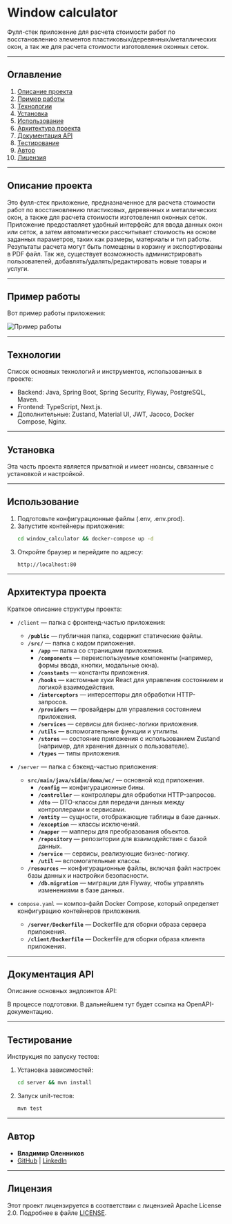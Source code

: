 # Window calculator

Фулл-стек приложение для расчета стоимости работ по восстановлению элементов
пластиковых/деревянных/металлических окон, а так же для расчета стоимости изготовления оконных
сеток.

---

## Оглавление

1. [Описание проекта](#описание-проекта)
2. [Пример работы](#пример-работы)
3. [Технологии](#технологии)
4. [Установка](#установка)
5. [Использование](#использование)
6. [Архитектура проекта](#архитектура-проекта)
7. [Документация API](#документация-api)
8. [Тестирование](#тестирование)
9. [Автор](#автор)
10. [Лицензия](#лицензия)

---

## Описание проекта

Это фулл-стек приложение, предназначенное для расчета стоимости работ по восстановлению пластиковых,
деревянных и металлических окон, а также для расчета стоимости изготовления оконных сеток.
Приложение предоставляет удобный интерфейс для ввода данных окон или сеток, а затем
автоматически рассчитывает стоимость на основе заданных параметров, таких как размеры, материалы и
тип работы. Результаты расчета могут быть помещены в корзину и экспортированы в PDF файл. Так же,
существует возможность администрировать пользователей, добавлять/удалять/редактировать новые товары
и услуги.

---

## Пример работы

Вот пример работы приложения:

![Пример работы](images/wc_presentation.gif)

---

## Технологии

Список основных технологий и инструментов, использованных в проекте:

- Backend: Java, Spring Boot, Spring Security, Flyway, PostgreSQL, Maven.
- Frontend: TypeScript, Next.js.
- Дополнительные: Zustand, Material UI, JWT, Jacoco, Docker Compose, Nginx.

---

## Установка

Эта часть проекта является приватной и имеет нюансы, связанные с установкой и настройкой.

---

## Использование

1. Подготовьте конфигурационные файлы (.env, .env.prod).
2. Запустите контейнеры приложения:
    ```bash
    cd window_calculator && docker-compose up -d
    ```
3. Откройте браузер и перейдите по адресу:
    ```url
    http://localhost:80
    ```

---

## Архитектура проекта

Краткое описание структуры проекта:

- `/client` — папка с фронтенд-частью приложения:
    - **`/public`** — публичная папка, содержит статические файлы.
    - **`/src/`** — папка с кодом приложения.
        - **`/app`** — папка со страницами приложения.
        - **`/components`** — переиспользуемые компоненты (например, формы ввода, кнопки, модальные
          окна).
        - **`/constants`** — константы приложения.
        - **`/hooks`** — кастомные хуки React для управления состоянием и логикой взаимодействия.
        - **`/interceptors`** — интерсепторы для обработки HTTP-запросов.
        - **`/providers`** — провайдеры для управления состоянием приложения.
        - **`/services`** — сервисы для бизнес-логики приложения.
        - **`/utils`** — вспомогательные функции и утилиты.
        - **`/stores`** — состояние приложения с использованием Zustand (например, для хранения
          данных о пользователе).
        - **`/types`** — типы приложения.

- `/server` — папка с бэкенд-частью приложения:
    - **`src/main/java/sidim/doma/wc/`** — основной код приложения.
        - **`/config`** — конфигурационные бины.
        - **`/controller`** — контроллеры для обработки HTTP-запросов.
        - **`/dto`** — DTO-классы для передачи данных между контроллерами и сервисами.
        - **`/entity`** — сущности, отображающие таблицы в базе данных.
        - **`/exception`** — классы исключений.
        - **`/mapper`** — мапперы для преобразования объектов.
        - **`/repository`** — репозитории для взаимодействия с базой данных.
        - **`/service`** — сервисы, реализующие бизнес-логику.
        - **`/util`** — вспомогательные классы.
    - **`/resources`** — конфигурационные файлы, включая файл настроек базы данных и настройки
      безопасности.
        - **`/db.migration`** — миграции для Flyway, чтобы управлять изменениями в базе данных.

- `compose.yaml` — композ-файл Docker Compose, который определяет конфигурацию контейнеров
  приложения.
    - **`/server/Dockerfile`** — Dockerfile для сборки образа сервера приложения.
    - **`/client/Dockerfile`** — Dockerfile для сборки образа клиента приложения.

---

## Документация API

Описание основных эндпоинтов API:

В процессе подготовки. В дальнейшем тут будет ссылка на OpenAPI-документацию.

---

## Тестирование

Инструкция по запуску тестов:

1. Установка зависимостей:
    ```bash
    cd server && mvn install
    ```
2. Запуск unit-тестов:
    ```bash
    mvn test
    ```

---

## Автор

- **Владимир Оленников**
- [GitHub](https://github.com/ath31st) | [LinkedIn](https://www.linkedin.com/in/ath31st/)

---

## Лицензия

Этот проект лицензируется в соответствии с лицензией Apache License 2.0.
Подробнее в файле [LICENSE](LICENSE).

